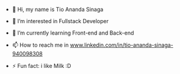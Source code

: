 - 👋 Hi, my name is Tio Ananda Sinaga
- 👀 I’m interested in Fullstack Developer
- 🌱 I’m currently learning Front-end and Back-end
- 📫 How to reach me in
  www.linkedin.com/in/tio-ananda-sinaga-940098308
  
- ⚡ Fun fact: i like Milk :D

<!---
Zeeion12/Zeeion12 is a ✨ special ✨ repository because its `README.md` (this file) appears on your GitHub profile.
You can click the Preview link to take a look at your changes.
--->
